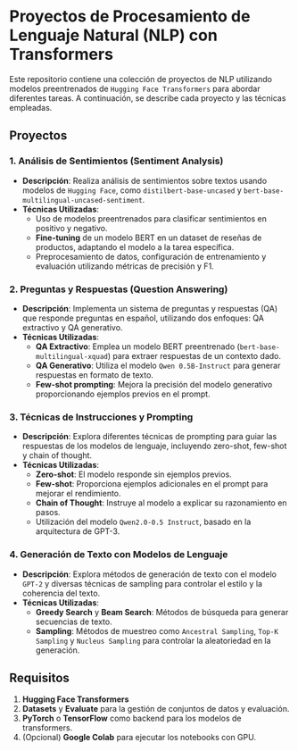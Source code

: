 # Proyectos de Procesamiento de Lenguaje Natural (NLP) con Transformers

Este repositorio contiene una colección de proyectos de NLP utilizando modelos preentrenados de `Hugging Face Transformers` para abordar diferentes tareas. A continuación, se describe cada proyecto y las técnicas empleadas.

## Proyectos

### 1. Análisis de Sentimientos (Sentiment Analysis)
   - **Descripción**: Realiza análisis de sentimientos sobre textos usando modelos de `Hugging Face`, como `distilbert-base-uncased` y `bert-base-multilingual-uncased-sentiment`.
   - **Técnicas Utilizadas**:
     - Uso de modelos preentrenados para clasificar sentimientos en positivo y negativo.
     - **Fine-tuning** de un modelo BERT en un dataset de reseñas de productos, adaptando el modelo a la tarea específica.
     - Preprocesamiento de datos, configuración de entrenamiento y evaluación utilizando métricas de precisión y F1.

### 2. Preguntas y Respuestas (Question Answering)
   - **Descripción**: Implementa un sistema de preguntas y respuestas (QA) que responde preguntas en español, utilizando dos enfoques: QA extractivo y QA generativo.
   - **Técnicas Utilizadas**:
     - **QA Extractivo**: Emplea un modelo BERT preentrenado (`bert-base-multilingual-xquad`) para extraer respuestas de un contexto dado.
     - **QA Generativo**: Utiliza el modelo `Qwen 0.5B-Instruct` para generar respuestas en formato de texto.
     - **Few-shot prompting**: Mejora la precisión del modelo generativo proporcionando ejemplos previos en el prompt.

### 3. Técnicas de Instrucciones y Prompting
   - **Descripción**: Explora diferentes técnicas de prompting para guiar las respuestas de los modelos de lenguaje, incluyendo zero-shot, few-shot y chain of thought.
   - **Técnicas Utilizadas**:
     - **Zero-shot**: El modelo responde sin ejemplos previos.
     - **Few-shot**: Proporciona ejemplos adicionales en el prompt para mejorar el rendimiento.
     - **Chain of Thought**: Instruye al modelo a explicar su razonamiento en pasos.
     - Utilización del modelo `Qwen2.0-0.5 Instruct`, basado en la arquitectura de GPT-3.

### 4. Generación de Texto con Modelos de Lenguaje
   - **Descripción**: Explora métodos de generación de texto con el modelo `GPT-2` y diversas técnicas de sampling para controlar el estilo y la coherencia del texto.
   - **Técnicas Utilizadas**:
     - **Greedy Search** y **Beam Search**: Métodos de búsqueda para generar secuencias de texto.
     - **Sampling**: Métodos de muestreo como `Ancestral Sampling`, `Top-K Sampling` y `Nucleus Sampling` para controlar la aleatoriedad en la generación.

## Requisitos

1. **Hugging Face Transformers**
2. **Datasets** y **Evaluate** para la gestión de conjuntos de datos y evaluación.
3. **PyTorch** o **TensorFlow** como backend para los modelos de transformers.
4. (Opcional) **Google Colab** para ejecutar los notebooks con GPU.
